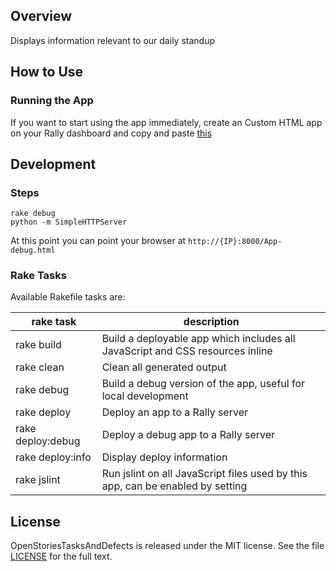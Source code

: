 ## Overview
Displays information relevant to our daily standup

## How to Use

### Running the App

If you want to start using the app immediately, create an Custom HTML app on your Rally dashboard and copy and paste [this](https://raw.githubusercontent.com/robgura/OpenStoriesTasksAndDefects/master/deploy/App.html)

## Development

### Steps
    rake debug
    python -m SimpleHTTPServer
    
At this point you can point your browser at `http://{IP}:8000/App-debug.html`

### Rake Tasks

Available Rakefile tasks are:

rake task | description
---|---
rake build | Build a deployable app which includes all JavaScript and CSS resources inline
rake clean | Clean all generated output
rake debug | Build a debug version of the app, useful for local development
rake deploy | Deploy an app to a Rally server
rake deploy:debug | Deploy a debug app to a Rally server
rake deploy:info | Display deploy information
rake jslint | Run jslint on all JavaScript files used by this app, can be enabled by setting 

## License

OpenStoriesTasksAndDefects is released under the MIT license.  See the file [LICENSE](https://raw.github.com/RallyApps/OpenStoriesTasksAndDefects/master/LICENSE) for the full text.
